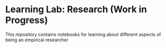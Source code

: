 # Learning Lab: Research (Work in Progress)

This repository contains notebooks for learning about different aspects of being an empirical researcher
